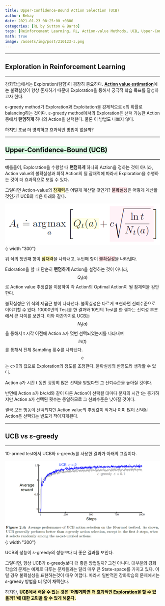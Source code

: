 ```yaml
---
title: Upper-Confidence-Bound Action Selection (UCB)
author: Bekay
date: 2021-01-23 08:25:00 +0800
categories: [RL by Sutton & Barto]
tags: [Reinforcement Learning, RL, Action-value Methods, UCB, Upper-Confidence-Bound]
math: true
image: /assets/img/post/210123-3.png
---
```



---
## Exploration in Reinforcement Learning
---

강화학습에서는 Exploration(탐험)이 굉장히 중요하다. [**Action value estimation**](https://bekaykang.github.io/posts/RL-2-2/)에는 불확실성이 항상 존재하기 때문에 Exploration을 통해서 궁극적 학습 목표를 달성하고자 한다.

ε-greedy method가 Exploration과 Exploitation을 강제적으로 ε의 확률로 balancing하는 것이다. ε-greedy method에서의 Exploration은 선택 가능한 Action 중에서 **랜덤하게** 하나의 Action을 선택한다. 물론 이 방법도 나쁘지 않다.

하지만 조금 더 영리하고 효과적인 방법이 없을까?

---
## <mark style='background-color: #dcffe4'>Upper-Confidence-Bound (UCB)</mark>
---

예를들어, Exploration을 수행할 때 **랜덤하게** 하나의 Action을 정하는 것이 아니라, Action value의 불확실성과 최적 Action의 될 잠재력에 따라서 Exploration을 수행하는 것이 더 효과적으로 보일 수 있다.

그렇다면 Action-value의 <mark style='background-color: #fff5b1'>잠재력</mark>은 어떻게 계산할 것인가? <mark style='background-color: #ffdce0'>불확실성</mark>은 어떻게 계산할 것인가?
UCB의 식은 아래와 같다.

![DeskView](/assets/img/post/210123-1.png){: width "300"}

위 식의 첫번째 항이 <mark style='background-color: #fff5b1'>잠재력</mark>을 나타내고, 두번째 항이 <mark style='background-color: #ffdce0'>불확실성</mark>을 나타낸다.

Exloration을 할 때 단순히 **랜덤하게** Action을 설정하는 것이 아니라, $$Q_t(a)$$로 Action value 추정값을 이용하여 각 Action의 Optimal Action이 될 잠재력을 감안한다.

불확실성은 위 식의 제곱근 항이 나타낸다. 불확실성은 다르게 표현하면 신뢰수준으로 이야기할 수 있다.
10000번의 Test를 한 결과와 10번의 Test를 한 결과는 신뢰성 부분에서 큰 차이를 보인다. 이와 마찬가지로 UCB는 $$N_t(a)$$을 통해서 t 시각 이전에 Action a가 몇번 선택되었는지를 나타내며 $$ln(t)$$를 통해서 전체 Sampling 횟수를 나타낸다. $$c$$는 c>0의 값으로 Exploration의 정도를 조정한다. 불확실성의 반영도라 생각할 수 있다.

Action a가 시간 t 동안 굉장히 많은 선택을 받았다면 그 신뢰수준을 높아질 것이다. 

반면에 Action a가 b/c/d와 같이 다른 Action이 선택될 대마다 분자의 시간 t는 증가하지만 Action a가 선택된 횟수는 동일하므로 그 신뢰수준은 낮아질 것이다.

결국 모든 행동이 선택되지만 Action value의 추정값이 작거나 이미 많이 선택된 Action은 선택되는 빈도가 작아지게된다.

---
## UCB vs ε-greedy
---

10-armed test에서 UCB와 ε-greedy를 사용한 결과가 아래의 그림이다.

![DeskView](/assets/img/post/210123-2.png){: width "300"}

UCB의 성능이 ε-greedy의 성능보다 더 좋은 결과를 보인다. 

그렇다면, 항상 UCB가 ε-greedy보다 더 좋은 방법일까? 그건 아니다. 대부분의 강화학습의 문제는 예제로 다루는 문제들과는 달리 매우 큰 State-space를 가지고 있다. 이럴 경우 불확실성을 표현하는것이 매우 어렵다. 따라서 일반적인 강화학습의 문제에서는 ε-greedy 방법을 더 많이 채택한다.

하지만, **<mark style='background-color: #fff5b1'>UCB에서 배울 수 있는 것은 '어떻게하면 더 효과적인 Exploration을 할 수 있을까?'에 대한 고민을 할 수 있게 해준다.</mark>**


